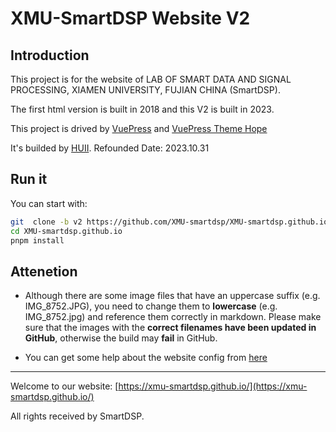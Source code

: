 # XMU-SmartDSP Website V2

## Introduction

This project is for the website of LAB OF SMART DATA AND SIGNAL PROCESSING, XIAMEN UNIVERSITY, FUJIAN CHINA (SmartDSP).

The first html version is built in 2018 and this V2 is built in 2023.

This project is drived by [VuePress](https://v2.vuepress.vuejs.org/zh/) and [VuePress Theme Hope](https://theme-hope.vuejs.press/)

It's builded by [HUII](https://github.com/huiiz).
Refounded Date: 2023.10.31

## Run it

You can start with:

```sh
git  clone -b v2 https://github.com/XMU-smartdsp/XMU-smartdsp.github.io.git
cd XMU-smartdsp.github.io
pnpm install
```

## Attenetion

- Although there are some image files that have an uppercase suffix (e.g. IMG_8752.JPG), you need to change them to **lowercase** (e.g. IMG_8752.jpg) and reference them correctly in markdown. Please make sure that the images with the **correct filenames have been updated in GitHub**, otherwise the build may **fail** in GitHub.

- You can get some help about the website config from [here](https://theme-hope.vuejs.press/zh/config/intro.html)

---

Welcome to our website: [https://xmu-smartdsp.github.io/](https://xmu-smartdsp.github.io/)

All rights received by SmartDSP.
